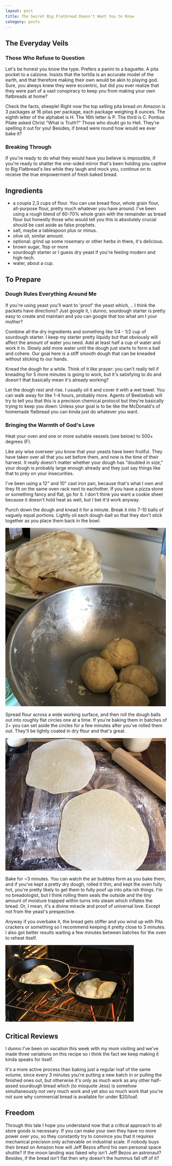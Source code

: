 ```yaml
---
layout: post
title: The Secret Big Flatbread Doesn't Want You to Know
category: posts
---
```


## The Everyday Veils

### Those Who Refuse to Question

Let's be honest you know the type.
Prefers a panini to a baguette. A pita pocket to a calzone. 
Insists that the tortilla is an accurate model of the earth, and that therefore making their own would be akin to playing god.
Sure, you always knew they were eccentric, but did you ever realize that they were part of a vast conspiracy to keep you from making your own flatbreads at home?

Check the facts, sheeple!
Right now the top selling pita bread on Amazon is 3 packages at 16 pitas per package, each package weighing 8 ounces. The eighth letter of the alphabet is H. The 16th letter is P. The third is C. Pontius Pilate asked Christ "What is Truth?" Those who doubt go to Hell. They're spelling it out for you!
Besides, if bread were round how would we ever bake it?

### Breaking Through

If you're ready to do what they would have you believe is impossible, if you're ready to shatter the one-sided mirror that's been holding you captive to Big Flatbread's lies while they laugh and mock you, continue on to receive the true empowerment of fresh baked bread.

## Ingredients

- a coupla 2,3 cups of flour. You can use bread flour, whole grain flour, all-purpose flour, pretty much whatever you have around. I've been using a rough blend of 60-70% whole grain with the remainder as bread flour but honestly those who would tell you this is absolutely crucial should be cast aside as false prophets.
- salt, maybe a tablespoon plus or minus.
- olive oil, similar amount.
- optional: grind up some rosemary or other herbs in there, it's delicious.
- brown sugar, 1tsp or more
- sourdough starter or I guess dry yeast if you're feeling modern and high-tech.
- water, about a cup.

## To Prepare

### Dough Rules Everything Around Me

If you're using yeast you'll want to 'proof' the yeast which, .. I think the packets have directions? Just google it, i dunno, sourdough starter is pretty easy to create and maintain and you can google that too what am I your mother?

Combine all the dry ingredients and something like 1/4 - 1/2 cup of sourdough starter. I keep my starter pretty liquidy but that obviously will affect the amount of water you need.
Add at least half a cup of water and work it in. Slowly add more water until the dough just starts to form a ball and cohere.
Our goal here is a stiff smooth dough that can be kneaded without sticking to our hands. 

Knead the dough for a while. Think of it like prayer: you can't really tell if kneading for 5 more minutes is going to work, but it's satisfying to do and doesn't that basically mean it's already working?

Let the dough rest and rise. I usually oil it and cover it with a wet towel. You can walk away for like 1-4 hours, probably more. Agents of Beelzebub will try to tell you that this is a precision chemical protocol but they're basically trying to keep you down: Unless your goal is to be like the McDonald's of homemade flatbread you can kinda just do whatever you want.

### Bringing the Warmth of God's Love

Heat your oven and one or more suitable vessels (see below) to 500+ degrees (F).

Like any wise overseer you know that your yeasts have been fruitful. They have taken over all that you set before them, and now is the time of their harvest. It really doesn't matter whether your dough has "doubled in size," your dough is probably large enough already and they just say things like that to prey on your insecurities.

I've been using a 12" and 10" cast iron pan, because that's what I own and they fit on the same oven rack next to eachother. If you have a pizza stone or something fancy and flat, go for it. I don't think you want a cookie sheet because it doesn't hold heat as well, but I bet it'd work anyway.

Punch down the dough and knead it for a minute. Break it into 7-10 balls of vaguely equal portions. Lightly oil each dough-ball so that they don't stick together as you place them back in the bowl.

![Finished Flatbreads and Doughballs awaiting their fate](/images/2021-08-06-before-and-after.jpg)

Spread flour across a wide working surface, and then roll the dough balls out into roughly flat circles one at a time.  If you're baking them in batches of 2+ you can set aside the circles for a few minutes after you've rolled them out. They'll be lightly coated in dry flour and that's great.


![Flat dough on a floured board](/images/2021-08-06-rolled-dough.jpg)

Bake for ~3 minutes. You can watch the air bubbles form as you bake them, and if you've kept a pretty dry dough, rolled it thin, and kept the oven fully hot, you're pretty likely to get them to fully poof up into pita-ish things.
I'm no breadologist, but I think rolling them seals the outside and the tiny amount of moisture trapped within turns into steam which inflates the bread.
Or, I mean, it's a divine miracle and proof of universal love. Except not from the yeast's prespective.

Anyway if you overbake it, the bread gets stiffer and you wind up with Pita crackers or something so I recommend keeping it pretty close to 3 minutes.  I also got better results waiting a few minutes between batches for the oven to reheat itself.

![just finished bread in the pans](/images/2021-08-06-pitas-in-pan.jpg)

## Critical Reviews

I dunno I've been on vacation this week with my mom visiting and we've made three variations on this recipe so i think the fact we keep making it kinda speaks for itself. 

It's a more active process than baking just a regular loaf of the same volume, since every 3 minutes you're putting a new batch in or pulling the finished ones out, but otherwise it's only as much work as any other half-assed sourdough bread which (to misquote Jess) is somehow simultaneously not very much work and yet also so much work that you're not sure why commercial bread is available for under $20/loaf.

## Freedom

Through this tale I hope you understand now that a critical approach to all store goods is necessary. If you can make your own they have no more power over you, so they constantly try to convince you that it requires mechanical precision only achievable on industrial scale. If nobody buys their bread on Amazon how will Jeff Bezos afford his own personal space shuttle? If the moon landing was faked why isn't Jeff Bezos an astronaut? 
Besides, if the bread isn't flat then why doesn't the hummus fall off of it? 
